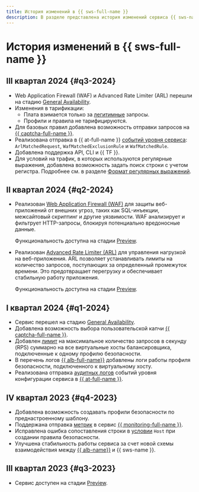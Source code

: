 ```yaml
---
title: История изменений в {{ sws-full-name }}
description: В разделе представлена история изменений сервиса {{ sws-name }}.
---
```


# История изменений в {{ sws-full-name }}

## III квартал 2024 {#q3-2024}

* Web Application Firewall (WAF) и Advanced Rate Limiter (ARL) перешли на стадию [General Availability](../overview/concepts/launch-stages.md).
* Изменения в тарификации: 
  * Плата взимается только за [легитимные](concepts/rules.md#rule-action) запросы.
  * Профили и правила не тарифицируются.
* Для базовых правил добавлена возможность отправки запросов на [{{ captcha-full-name }}](../smartcaptcha/).
* Реализована отправка в {{ at-full-name }} [событий уровня сервиса](./at-ref.md#data-plane-events): `ArlMatchedRequest`, `WafMatchedExclusionRule` и `WafMatchedRule`.
* Добавлена поддержка API, CLI и {{ TF }}.
* Для условий на трафик, в которых используются регулярные выражения, добавлена возможность задать поиск строки с учетом регистра. Подробнее см. в разделе [Формат регулярных выражений](concepts/conditions.md#regular-expressions).

## II квартал 2024 {#q2-2024}

* Реализован [Web Application Firewall (WAF)](./concepts/waf.md) для защиты веб-приложений от внешних угроз, таких как SQL-инъекции, межсайтовый скриптинг и другие уязвимости. WAF анализирует и фильтрует HTTP-запросы, блокируя потенциально вредоносные данные.

    Функциональность доступна на стадии [Preview](../overview/concepts/launch-stages.md).

* Реализован [Advanced Rate Limiter (ARL)](./concepts/arl.md) для управления нагрузкой на веб-приложения. ARL позволяет устанавливать лимиты на количество запросов, поступающих за определенный промежуток времени. Это предотвращает перегрузку и обеспечивает стабильную работу приложения.

    Функциональность доступна на стадии [Preview](../overview/concepts/launch-stages.md).

## I квартал 2024 {#q1-2024}

* Сервис перешел на стадию [General Availability](../overview/concepts/launch-stages.md).
* Добавлена возможность выбора пользовательской капчи [{{ captcha-full-name }}](../smartcaptcha/).
* Добавлен [лимит](./concepts/limits.md#limits) на максимальное количество запросов в секунду (RPS) суммарно на все виртуальные хосты балансировщика, подключенные к одному профилю безопасности.
* В перечень логов [{{ alb-full-name}}](../application-load-balancer/) добавлены логи работы профиля безопасности, подключенного к виртуальному хосту.
* Реализована отправка [аудитных логов](./at-ref.md) событий уровня конфигурации сервиса в [{{ at-full-name }}](../audit-trails/).

## IV квартал 2023 {#q4-2023}

* Добавлена возможность создавать профили безопасности по преднастроенному шаблону.
* Поддержана отправка [метрик](./metrics.md) в сервис [{{ monitoring-full-name }}](../monitoring/).
* Исправлена ошибка сопоставления строки в [условии](./concepts/conditions.md) `Host` при создании правила безопасности.
* Улучшена стабильность работы сервиса за счет новой схемы взаимодействия между [{{ alb-name}}](../application-load-balancer/) и {{ sws-name }}.

## III квартал 2023 {#q3-2023}

* Сервис доступен на стадии [Preview](../overview/concepts/launch-stages.md).